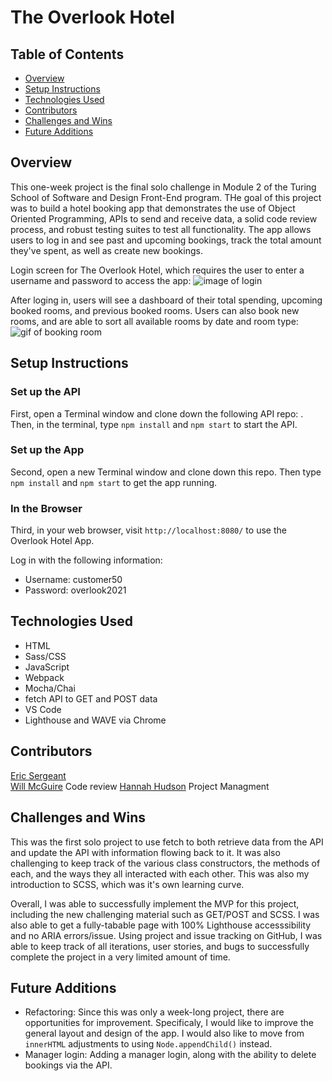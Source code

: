 <h1> The Overlook Hotel </h1>

## Table of Contents
  - <a href="#overview">Overview</a>
  - <a href="#setup-instructions">Setup Instructions</a>
  - <a href="#technologies-used">Technologies Used</a>
  - <a href="#contributors">Contributors</a>
  - <a href="#challenges-and-wins">Challenges and Wins</a>
  - <a href="#future-additions">Future Additions</a>

## <a id="#overview">Overview</a>
This one-week project is the final solo challenge in Module 2 of the Turing School of Software and Design Front-End program. THe goal of this project was to build a hotel booking app that demonstrates the use of Object Oriented Programming, APIs to send and receive data, a solid code review process, and robust testing suites to test all functionality.  The app allows users to log in and see past and upcoming bookings, track the total amount they've spent, as well as create new bookings. 

Login screen for The Overlook Hotel, which requires the user to enter a username and password to access the app:
![image of login](https://user-images.githubusercontent.com/79122599/135187645-5005284c-9a39-41c5-9654-1b00d22a5a61.png "loging in to the Overlook")

After loging in, users will see a dashboard of their total spending, upcoming booked rooms, and previous booked rooms.  Users can also book new rooms, and are able to sort all available rooms by date and room type: 
![gif of booking room](https://user-images.githubusercontent.com/79122599/135188760-c32272b7-4be1-4600-a960-e34970611859.gif "booking a room at the Overlook")


## <a id="#setup-instructions">Setup Instructions</a>
### Set up the API
First, open a Terminal window and clone down the following API repo:   .  Then, in the terminal, type `npm install` and `npm start` to start the API.
### Set up the App
Second, open a new Terminal window and clone down this repo.  Then type `npm install` and `npm start` to get the app running.
### In the Browser
Third, in your web browser, visit `http://localhost:8080/` to use the Overlook Hotel App. 

Log in with the following information:
- Username: customer50 
- Password: overlook2021

## <a id="#technologies-used">Technologies Used</a>
- HTML
- Sass/CSS
- JavaScript
- Webpack
- Mocha/Chai
- fetch API to GET and POST data
- VS Code
- Lighthouse and WAVE via Chrome

## <a id="#contributors">Contributors</a>
[Eric Sergeant](https://github.com/EricSergeant)  
[Will McGuire](https://github.com/wmcguire18) Code review
[Hannah Hudson](https://github.com/hannahhch) Project Managment

## <a id="#challenges-and-wins">Challenges and Wins</a>
This was the first solo project to use fetch to both retrieve data from the API and update the API with information flowing back to it.  It was also challenging to keep track of the various class constructors, the methods of each, and the ways they all interacted with each other.  This was also my introduction to SCSS, which was it's own learning curve.

Overall, I was able to successfully implement the MVP for this project, including the new challenging material such as GET/POST and SCSS.  I was also able to get a fully-tabable page with 100% Lighthouse accesssibility and no ARIA errors/issue.  Using project and issue tracking on GitHub, I was able to keep track of all iterations, user stories, and bugs to successfully complete the project in a very limited amount of time.  

## <a id="#future-additions">Future Additions</a>
- Refactoring: Since this was only a week-long project, there are opportunities for improvement.  Specificaly, I would like to improve the general layout and design of the app.  I would also like to move from `innerHTML` adjustments to using `Node.appendChild()` instead.
- Manager login: Adding a manager login, along with the ability to delete bookings via the API.
